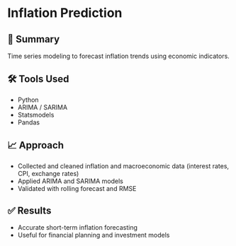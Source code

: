 # Inflation Prediction

## 📌 Summary
Time series modeling to forecast inflation trends using economic indicators.

## 🛠 Tools Used
- Python
- ARIMA / SARIMA
- Statsmodels
- Pandas

## 📈 Approach
- Collected and cleaned inflation and macroeconomic data (interest rates, CPI, exchange rates)
- Applied ARIMA and SARIMA models
- Validated with rolling forecast and RMSE

## ✅ Results
- Accurate short-term inflation forecasting
- Useful for financial planning and investment models

